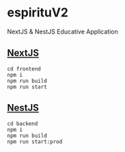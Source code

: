 # espirituV2
NextJS & NestJS Educative Application

## [NextJS](https://nextjs.org/)


~~~
cd frontend
npm i
npm run build
npm run start
~~~

## [NestJS](https://nestjs.com/)

~~~
cd backend
npm i
npm run build
npm run start:prod
~~~
